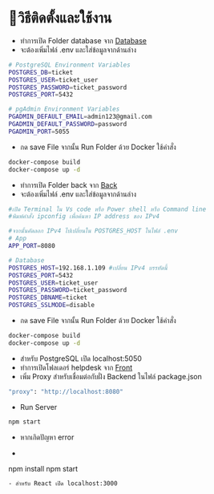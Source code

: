 ﻿# 🔌วิธีติดตั้งและใช้งาน
- ทำการเปิด Folder database จาก [Database](database)
- จะต้องเพิ่มไฟล์ .env และใส่ข้อมูลจากด้านล่าง
```bash 
# PostgreSQL Environment Variables
POSTGRES_DB=ticket
POSTGRES_USER=ticket_user
POSTGRES_PASSWORD=ticket_password
POSTGRES_PORT=5432

# pgAdmin Environment Variables
PGADMIN_DEFAULT_EMAIL=admin123@gmail.com
PGADMIN_DEFAULT_PASSWORD=password
PGADMIN_PORT=5055
```

- กด save File จากนั้น Run Folder ด้วย Docker ใช้คำสั่ง
```bash
docker-compose build
docker-compose up -d 
```

- ทำการเปิด Folder back จาก [Back](Back)
- จะต้องเพิ่มไฟล์ .env และใส่ข้อมูลจากด้านล่าง
```bash 
#เปิด Terminal ใน Vs code หรือ Power shell หรือ Command line
#พิมพ์คำสั่ง ipconfig เพื่อค้นหา IP address ของ IPv4

#จากนั้นคัดลอก IPv4 ไปเปลี่ยนใน POSTGRES_HOST ในไฟล์ .env
# App
APP_PORT=8080

# Database
POSTGRES_HOST=192.168.1.109 #เปลี่ยน IPv4 บรรทัดนี้
POSTGRES_PORT=5432
POSTGRES_USER=ticket_user
POSTGRES_PASSWORD=ticket_password
POSTGRES_DBNAME=ticket
POSTGRES_SSLMODE=disable
```
- กด save File จากนั้น Run Folder ด้วย Docker ใช้คำสั่ง
```bash
docker-compose build
docker-compose up -d 
```
- สำหรับ PostgreSQL เปิด localhost:5050
- ทำการเปิดโฟลเดอร์ helpdesk จาก [Front](front/helpdesk)
- เพิ่ม Proxy สำหรับเชื่อมต่อกับฝั่ง Backend ในไฟล์ package.json
```bash 
"proxy": "http://localhost:8080"
```
- Run Server
```bash 
npm start
```
- หากเกิดปัญหา error
- ```bash 
npm install
npm start
```
- สำหรับ React เปิด localhost:3000 
